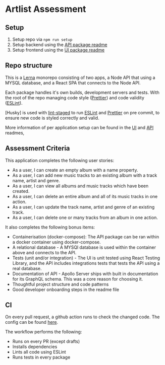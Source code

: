 # Artlist Assessment

## Setup

1. Setup repo via `npm run setup`
2. Setup backend using the [API package readme](/packages/api/README.md)
3. Setup frontend using the [UI package readme](/packages/ui/README.md)

## Repo structure

This is a [Lerna](https://github.com/lerna/lerna) monorepo consisting of two apps, a Node API that using a MYSQL database, and a React SPA that connects to the Node API.

Each package handles it's own builds, development servers and tests. With the root of the repo managing code style ([Prettier](https://prettier.io/)) and code validity ([ESLint](https://eslint.org/)).

[Husky] is used with [lint-staged](https://github.com/okonet/lint-staged) to run [ESLint](https://eslint.org/) and [Prettier](https://prettier.io/) on pre commit, to ensure new code is styled correctly and valid.

More information of per application setup can be found in the [UI](/packages/ui/README.md) and [API](/packages/api/README.md) readmes,

## Assessment Criteria

This application completes the following user stories:

- As a user, I can create an empty album with a name property.
- As a user, I can add new music tracks to an existing album with a track name, artist and genre.
- As a user, I can view all albums and music tracks which have been created.
- As a user, I can delete an entire album and all of its music tracks in one action.
- As a user, I can update the track name, artist and genre of an existing track.
- As a user, I can delete one or many tracks from an album in one action.

It also completes the following bonus items:

- Containerisation (docker-compose): The API package can be ran within a docker container using docker-compose.
- A relational database - A MYSQl database is used within the container above and connects to the API.
- Tests (unit and/or integration) - The UI is unit tested using React Testing Library, and the API includes integrations tests that tests the API using a real database.
- Documentation of API - Apollo Server ships with built in documentation for its GraphQL schema. This was a core reason for choosing it.
- Thoughtful project structure and code patterns
- Good developer onboarding steps in the readme file

## CI

On every pull request, a github action runs to check the changed code. The config can be found [here](/.github/workflows/prs.yml).

The workflow performs the following:

- Runs on every PR (except drafts)
- Installs dependencies
- Lints all code using ESLint
- Runs tests in every package

